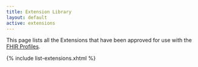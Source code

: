 ```yaml
---
title: Extension Library
layout: default
active: extensions
---
```


This page lists all the Extensions that have been approved for use with the  <a href="profiles.html">FHIR Profiles</a>.
<br />

{% include list-extensions.xhtml %}
